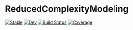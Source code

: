 # ReducedComplexityModeling

[![Stable](https://img.shields.io/badge/docs-stable-blue.svg)](https://JuliaRCM.github.io/ReducedComplexityModeling.jl/stable/)
[![Dev](https://img.shields.io/badge/docs-dev-blue.svg)](https://JuliaRCM.github.io/ReducedComplexityModeling.jl/dev/)
[![Build Status](https://github.com/JuliaRCM/ReducedComplexityModeling.jl/actions/workflows/CI.yml/badge.svg?branch=main)](https://github.com/JuliaRCM/ReducedComplexityModeling.jl/actions/workflows/CI.yml?query=branch%3Amain)
[![Coverage](https://codecov.io/gh/JuliaRCM/ReducedComplexityModeling.jl/branch/main/graph/badge.svg)](https://codecov.io/gh/JuliaRCM/ReducedComplexityModeling.jl)
